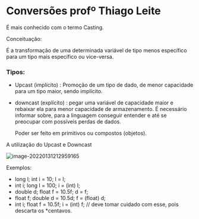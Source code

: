 # Conversões profº Thiago Leite

É mais conhecido com o termo Casting.

Conceituação:

É a transformação de uma determinada variável de tipo menos específico para um tipo mais específico ou vice-versa.



### Tipos:

- Upcast (implícito) : Promoção de um tipo de dado, de menor capacidade para um tipo maior, sendo implícito.

- downcast (explícito) : pegar uma variável de capacidade maior e rebaixar ela para menor capacidade de armazenamento. É necessário informar sobre, para a linguagem conseguir entender e até se preocupar com possíveis perdas de dados. 

  Poder ser feito em primitivos ou compostos (objetos).

  

A utilização do Upcast e Downcast

![image-20220131212959165](C:\Users\maico\AppData\Roaming\Typora\typora-user-images\image-20220131212959165.png)

Exemplos:

- long l; int i = 10; l = l;
- int i; long l = 100; i = (int) l;
- double d; float f = 10.5f; d = f;
- float f; double d = 10.5d; f = (float) d;
- int i; float f = 10.5f; i = (int) f; // deve tomar cuidado com esse, pois descarta os *centavos.